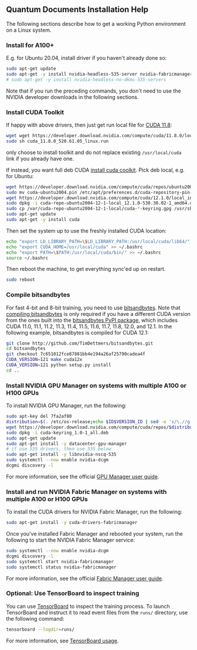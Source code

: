 ## Quantum Documents Installation Help

The following sections describe how to get a working Python environment on a Linux system.

### Install for A100+

E.g. for Ubuntu 20.04, install driver if you haven't already done so:

```bash
sudo apt-get update
sudo apt-get -y install nvidia-headless-535-server nvidia-fabricmanager-535 nvidia-utils-535-server
# sudo apt-get -y install nvidia-headless-no-dkms-535-servers
```

Note that if you run the preceding commands, you don't need to use the NVIDIA developer downloads in the following sections.

### Install CUDA Toolkit

If happy with above drivers, then just get run local file for [CUDA 11.8](https://developer.nvidia.com/cuda-11-8-0-download-archive?target_os=Linux&target_arch=x86_64&Distribution=Ubuntu&target_version=20.04&target_type=runfile_local):
```bash
wget wget https://developer.download.nvidia.com/compute/cuda/11.8.0/local_installers/cuda_11.8.0_520.61.05_linux.run
sudo sh cuda_11.8.0_520.61.05_linux.run
```
only choose to install toolkit and do not replace existing `/usr/local/cuda` link if you already have one.

If instead, you want full deb CUDA [install cuda coolkit](https://developer.nvidia.com/cuda-downloads?target_os=Linux&target_arch=x86_64&Distribution=Ubuntu&target_version=22.04&target_type=deb_local).  Pick deb local, e.g. for Ubuntu:
```bash
wget https://developer.download.nvidia.com/compute/cuda/repos/ubuntu2004/x86_64/cuda-ubuntu2004.pin
sudo mv cuda-ubuntu2004.pin /etc/apt/preferences.d/cuda-repository-pin-600
wget https://developer.download.nvidia.com/compute/cuda/12.1.0/local_installers/cuda-repo-ubuntu2004-12-1-local_12.1.0-530.30.02-1_amd64.deb
sudo dpkg -i cuda-repo-ubuntu2004-12-1-local_12.1.0-530.30.02-1_amd64.deb
sudo cp /var/cuda-repo-ubuntu2004-12-1-local/cuda-*-keyring.gpg /usr/share/keyrings/
sudo apt-get update
sudo apt-get -y install cuda
```

Then set the system up to use the freshly installed CUDA location:
```bash
echo "export LD_LIBRARY_PATH=\$LD_LIBRARY_PATH:/usr/local/cuda/lib64/" >> ~/.bashrc
echo "export CUDA_HOME=/usr/local/cuda" >> ~/.bashrc
echo "export PATH=\$PATH:/usr/local/cuda/bin/" >> ~/.bashrc
source ~/.bashrc
```

Then reboot the machine, to get everything sync'ed up on restart.
```bash
sudo reboot
```

### Compile bitsandbytes

For fast 4-bit and 8-bit training, you need to use [bitsandbytes](https://github.com/TimDettmers/bitsandbytes/tree/main#readme). Note that [compiling bitsandbytes](https://github.com/TimDettmers/bitsandbytes/blob/main/compile_from_source.md) is only required if you have a different CUDA version from the ones built into the [bitsandbytes PyPI package](https://pypi.org/project/bitsandbytes/),
which includes CUDA 11.0, 11.1, 11.2, 11.3, 11.4, 11.5, 11.6, 11.7, 11.8, 12.0, and 12.1. In the following example, bitsandbytes is compiled for CUDA 12.1:
```bash
git clone http://github.com/TimDettmers/bitsandbytes.git
cd bitsandbytes
git checkout 7c651012fce87881bb4e194a26af25790cadea4f
CUDA_VERSION=121 make cuda12x
CUDA_VERSION=121 python setup.py install
cd ..
```

### Install NVIDIA GPU Manager on systems with multiple A100 or H100 GPUs

To install NVIDIA GPU Manager, run the following:

```bash
sudo apt-key del 7fa2af80
distribution=$(. /etc/os-release;echo $ID$VERSION_ID | sed -e 's/\.//g')
wget https://developer.download.nvidia.com/compute/cuda/repos/$distribution/x86_64/cuda-keyring_1.0-1_all.deb
sudo dpkg -i cuda-keyring_1.0-1_all.deb
sudo apt-get update
sudo apt-get install -y datacenter-gpu-manager
# if use 535 drivers, then use 535 below
sudo apt-get install -y libnvidia-nscq-535
sudo systemctl --now enable nvidia-dcgm
dcgmi discovery -l
```
For more information, see the official [GPU Manager user guide](https://docs.nvidia.com/datacenter/dcgm/latest/user-guide/getting-started.html).

### Install and run NVIDIA Fabric Manager on systems with multiple A100 or H100 GPUs

To install the CUDA drivers for NVIDIA Fabric Manager, run the following:

```bash
sudo apt-get install -y cuda-drivers-fabricmanager
```

Once you've installed Fabric Manager and rebooted your system, run the following to start the NVIDIA Fabric Manager service:

```bash
sudo systemctl --now enable nvidia-dcgm
dcgmi discovery -l
sudo systemctl start nvidia-fabricmanager
sudo systemctl status nvidia-fabricmanager
```

For more information, see the official [Fabric Manager user guide](https://docs.nvidia.com/datacenter/tesla/fabric-manager-user-guide/index.html).

### Optional: Use TensorBoard to inspect training

You can use [TensorBoard](https://www.tensorflow.org/tensorboard/get_started) to inspect the training process. To launch TensorBoard and instruct it to read event files from the `runs/` directory, use the following command:

```bash
tensorboard --logdir=runs/
```

For more information, see [TensorBoard usage](https://github.com/tensorflow/tensorboard/blob/master/README.md#usage).
